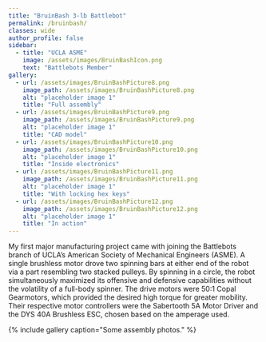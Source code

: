 ```yaml
---
title: "BruinBash 3-lb Battlebot"
permalink: /bruinbash/
classes: wide
author_profile: false
sidebar:
  - title: "UCLA ASME"
    image: /assets/images/BruinBashIcon.png
    text: "Battlebots Member"
gallery:
  - url: /assets/images/BruinBashPicture8.png
    image_path: /assets/images/BruinBashPicture8.png
    alt: "placeholder image 1"
    title: "Full assembly"
  - url: /assets/images/BruinBashPicture9.png
    image_path: /assets/images/BruinBashPicture9.png
    alt: "placeholder image 1"
    title: "CAD model"
  - url: /assets/images/BruinBashPicture10.png
    image_path: /assets/images/BruinBashPicture10.png
    alt: "placeholder image 1"
    title: "Inside electronics"
  - url: /assets/images/BruinBashPicture11.png
    image_path: /assets/images/BruinBashPicture11.png
    alt: "placeholder image 1"
    title: "With locking hex keys"
  - url: /assets/images/BruinBashPicture12.png
    image_path: /assets/images/BruinBashPicture12.png
    alt: "placeholder image 1"
    title: "In action"
---
```


My first major manufacturing project came with joining the Battlebots branch of UCLA’s American Society of Mechanical Engineers (ASME). A single brushless motor drove two spinning bars at either end of the robot via a part resembling two stacked pulleys. By spinning in a circle, the robot simultaneously maximized its offensive and defensive capabilities without the volatility of a full-body spinner. The drive motors were 50:1 Copal Gearmotors, which provided the desired high torque for greater mobility. Their respective motor controllers were the Sabertooth 5A Motor Driver and the DYS 40A Brushless ESC, chosen based on the amperage used.

{% include gallery caption="Some assembly photos." %}